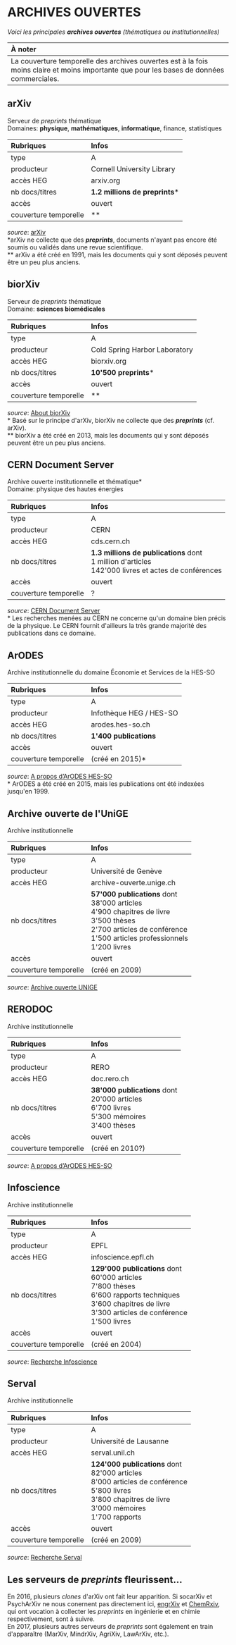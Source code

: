 # ARCHIVES OUVERTES

*Voici les principales **archives ouvertes** (thématiques ou institutionnelles)*   

| À noter |
| :------ |
| La couverture temporelle des archives ouvertes est à la fois moins claire et moins importante que pour les bases de données commerciales. |

## arXiv
Serveur de *preprints* thématique   
Domaines: **physique**, **mathématiques**, **informatique**, finance, statistiques

| Rubriques | Infos |
| :-------- | :---- |
| type | A |
| producteur | Cornell University Library |
| accès HEG | arxiv.org |
| nb docs/titres | **1.2 millions de preprints**\* |
| accès | ouvert |
| couverture temporelle | \** |

*source*: [arXiv](https://arxiv.org/)   
\*arXiv ne collecte que des ***preprints***, documents n'ayant pas encore été soumis ou validés dans une revue scientifique.   
\** arXiv a été créé en 1991, mais les documents qui y sont déposés peuvent être un peu plus anciens.   


## biorXiv
Serveur de *preprints* thématique   
Domaine: **sciences biomédicales**

| Rubriques | Infos |
| :-------- | :---- |
| type | A |
| producteur | Cold Spring Harbor Laboratory |
| accès HEG | biorxiv.org |
| nb docs/titres | **10'500 preprints**\* |
| accès | ouvert |
| couverture temporelle | \** |

*source*: [About biorXiv](http://biorxiv.org/about-biorxiv)   
\* Basé sur le principe d'arXiv, biorXiv ne collecte que des ***preprints*** (cf. arXiv).   
\** biorXiv a été créé en 2013, mais les documents qui y sont déposés peuvent être un peu plus anciens.   


## CERN Document Server
Archive ouverte institutionnelle et thématique\*   
Domaine: physique des hautes énergies

| Rubriques | Infos |
| :-------- | :---- |
| type | A |
| producteur | CERN |
| accès HEG | cds.cern.ch |
| nb docs/titres | **1.3 millions de publications** dont <br/>1 million d'articles <br/>142'000 livres et actes de conférences |
| accès | ouvert |
| couverture temporelle | ? |

*source*: [CERN Document Server](https://cds.cern.ch/)   
\* Les recherches menées au CERN ne concerne qu'un domaine bien précis de la physique. Le CERN fournit d'ailleurs la très grande majorité des publications dans ce domaine.


## ArODES
Archive institutionnelle du domaine Économie et Services de la HES-SO

| Rubriques | Infos |
| :-------- | :---- |
| type | A |
| producteur | Infothèque HEG / HES-SO |
| accès HEG | arodes.hes-so.ch |
| nb docs/titres | **1'400 publications** |
| accès | ouvert |
| couverture temporelle | (créé en 2015)\* |

*source*: [A propos d’ArODES HES-SO](http://arodes.hes-so.ch/static/about-fr.html)   
\* ArODES a été créé en 2015, mais les publications ont été indexées jusqu'en 1999.


## Archive ouverte de l'UniGE
Archive institutionnelle

| Rubriques | Infos |
| :-------- | :---- |
| type | A |
| producteur | Université de Genève |
| accès HEG | archive-ouverte.unige.ch |
| nb docs/titres | **57'000 publications** dont <br/>38'000 articles <br/>4'900 chapitres de livre <br/> 3'500 thèses <br/>2'700 articles de conférence <br/>1'500 articles professionnels <br/> 1'200 livres |
| accès | ouvert |
| couverture temporelle | (créé en 2009) |

*source*: [Archive ouverte UNIGE](https://archive-ouverte.unige.ch/documents/facets?clear=true)   


## RERODOC
Archive institutionnelle

| Rubriques | Infos |
| :-------- | :---- |
| type | A |
| producteur | RERO |
| accès HEG | doc.rero.ch |
| nb docs/titres | **38'000 publications** dont <br/>20'000 articles <br/>6'700 livres <br/>5'300 mémoires <br/> 3'400 thèses |
| accès | ouvert |
| couverture temporelle | (créé en 2010?) |

*source*: [A propos d’ArODES HES-SO](http://arodes.hes-so.ch/static/about-fr.html)   


## Infoscience
Archive institutionnelle

| Rubriques | Infos |
| :-------- | :---- |
| type | A |
| producteur | EPFL |
| accès HEG | infoscience.epfl.ch |
| nb docs/titres | **129'000 publications** dont <br/>60'000 articles <br/>7'800 thèses <br/>6'600 rapports techniques <br/> 3'600 chapitres de livre <br/>3'300 articles de conférence <br/> 1'500 livres |
| accès | ouvert |
| couverture temporelle | (créé en 2004) |

*source*: [Recherche Infoscience](https://infoscience.epfl.ch/)   


## Serval
Archive institutionnelle

| Rubriques | Infos |
| :-------- | :---- |
| type | A |
| producteur | Université de Lausanne |
| accès HEG | serval.unil.ch |
| nb docs/titres | **124'000 publications** dont <br/>82'000 articles <br/>8'000 articles de conférence <br/>5'800 livres <br/>3'800 chapitres de livre <br/>3'000 mémoires <br/>1'700 rapports |
| accès | ouvert |
| couverture temporelle | (créé en 2009) |

*source*: [Recherche Serval](https://serval.unil.ch/)   


## Les serveurs de *preprints* fleurissent...

En 2016, plusieurs *clones* d'arXiv ont fait leur apparition. Si socarXiv et PsychArXiv ne nous conernent pas directement ici, [engrXiv](https://osf.io/preprints/engrxiv/) et [ChemRxiv](http://www.chemrxiv.org/), qui ont vocation à collecter les *preprints* en ingénierie et en chimie respectivement, sont à suivre. <br/>En 2017, plusieurs autres serveurs de *preprints* sont également en train d'apparaître (MarXiv, MindrXiv, AgriXiv, LawArXiv, etc.).
